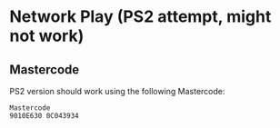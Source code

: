 # Network Play (PS2 attempt, might not work)

## Mastercode

PS2 version should work using the following Mastercode:

```
Mastercode
9010E630 0C043934
```
